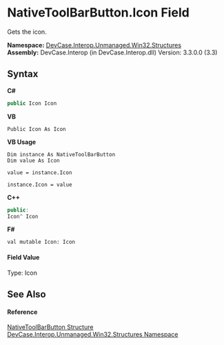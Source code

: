 # NativeToolBarButton.Icon Field
 

Gets the icon.

**Namespace:**&nbsp;<a href="N_DevCase_Interop_Unmanaged_Win32_Structures">DevCase.Interop.Unmanaged.Win32.Structures</a><br />**Assembly:**&nbsp;DevCase.Interop (in DevCase.Interop.dll) Version: 3.3.0.0 (3.3)

## Syntax

**C#**<br />
``` C#
public Icon Icon
```

**VB**<br />
``` VB
Public Icon As Icon
```

**VB Usage**<br />
``` VB Usage
Dim instance As NativeToolBarButton
Dim value As Icon

value = instance.Icon

instance.Icon = value
```

**C++**<br />
``` C++
public:
Icon^ Icon
```

**F#**<br />
``` F#
val mutable Icon: Icon
```


#### Field Value
Type: Icon

## See Also


#### Reference
<a href="T_DevCase_Interop_Unmanaged_Win32_Structures_NativeToolBarButton">NativeToolBarButton Structure</a><br /><a href="N_DevCase_Interop_Unmanaged_Win32_Structures">DevCase.Interop.Unmanaged.Win32.Structures Namespace</a><br />